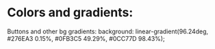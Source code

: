# Colors and gradients:

Buttons and other bg gradients:
background: linear-gradient(96.24deg, #276EA3 0.15%, #0FB3C5 49.29%, #0CC77D 98.43%);
